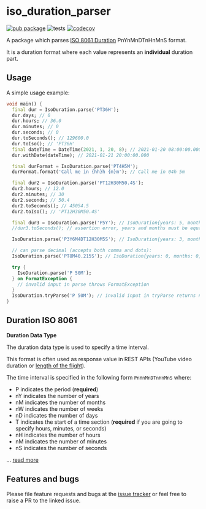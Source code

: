 # iso_duration_parser

[![pub package](https://img.shields.io/pub/v/iso_duration_parser.svg)](https://pub.dev/packages/iso_duration_parser) 
![tests](https://github.com/mzdm/iso_duration_parser/actions/workflows/main.yml/badge.svg)
[![codecov](https://codecov.io/gh/mzdm/iso_duration_parser/branch/master/graph/badge.svg)](https://codecov.io/gh/mzdm/iso_duration_parser)

A package which parses [ISO 8061 Duration](https://en.wikipedia.org/wiki/ISO_8601#Durations) PnYnMnDTnHnMnS format.

It is a duration format where each value represents an **individual** duration part.

## Usage

A simple usage example:

```dart
void main() {
  final dur = IsoDuration.parse('PT36H');
  dur.days; // 0
  dur.hours; // 36.0
  dur.minutes; // 0
  dur.seconds; // 0
  dur.toSeconds(); // 129600.0
  dur.toIso(); // 'PT36H'
  final dateTime = DateTime(2021, 1, 20, 8); // 2021-01-20 08:00:00.000
  dur.withDate(dateTime); // 2021-01-21 20:00:00.000

  final durFormat = IsoDuration.parse('PT4H5M');
  durFormat.format('Call me in {hh}h {m}m'); // Call me in 04h 5m

  final dur2 = IsoDuration.parse('PT12H30M50.4S');
  dur2.hours; // 12.0
  dur2.minutes; // 30
  dur2.seconds; // 50.4
  dur2.toSeconds(); // 45054.5
  dur2.toIso(); // 'PT12H30M50.4S'

  final dur3 = IsoDuration.parse('P5Y'); // IsoDuration{years: 5, months: 0, weeks: 0, days: 0, hours: 0, minutes: 0, seconds: 0};
  //dur3.toSeconds(); // assertion error, years and months must be equal to 0

  IsoDuration.parse('P3Y6M4DT12H30M5S'); // IsoDuration{years: 3, months: 6, weeks: 0, days: 4, hours: 12, minutes: 30, seconds: 5};

  // can parse decimal (accepts both comma and dots):
  IsoDuration.parse('PT8M40.215S'); // IsoDuration{years: 0, months: 0, weeks: 0, days: 0, hours: 0, minutes: 8, seconds: 40.215};

  try {
    IsoDuration.parse('P 50M');
  } on FormatException {
    // invalid input in parse throws FormatException
  }
  IsoDuration.tryParse('P 50M'); // invalid input in tryParse returns null
}
```

## Duration ISO 8061

**Duration Data Type**

The duration data type is used to specify a time interval.

This format is often used as response value in REST APIs (YouTube video duration or [length of the flight](https://developers.amadeus.com/self-service/category/air/api-doc/flight-offers-search/api-reference)).

The time interval is specified in the following form `PnYnMnDTnHnMnS` where:</br>
- P indicates the period (**required**)</br>
- nY indicates the number of years</br>
- nM indicates the number of months</br>
- nW indicates the number of weeks</br>
- nD indicates the number of days</br>
- T indicates the start of a time section (**required** if you are going to specify hours, minutes, or seconds)</br>
- nH indicates the number of hours</br>
- nM indicates the number of minutes</br>
- nS indicates the number of seconds</br>

... [read more](https://www.w3schools.com/xml/schema_dtypes_date.asp)

## Features and bugs

Please file feature requests and bugs at the [issue tracker](https://github.com/mzdm/iso_duration_parser/issues) or feel free to raise a PR to the linked issue.
